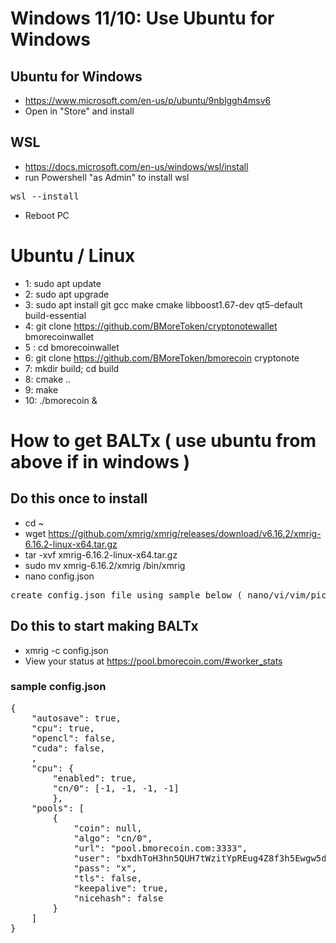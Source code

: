 # Windows 11/10: Use Ubuntu for Windows
## Ubuntu for Windows
* https://www.microsoft.com/en-us/p/ubuntu/9nblggh4msv6
* Open in "Store" and install
## WSL
* https://docs.microsoft.com/en-us/windows/wsl/install
* run Powershell "as Admin" to install wsl
<pre>
wsl --install
</pre>
* Reboot PC


# Ubuntu / Linux
* 1: sudo apt update
* 2: sudo apt upgrade
* 3: sudo apt install git gcc make cmake libboost1.67-dev qt5-default build-essential
* 4: git clone https://github.com/BMoreToken/cryptonotewallet bmorecoinwallet
* 5 : cd bmorecoinwallet
* 6: git clone https://github.com/BMoreToken/bmorecoin cryptonote
* 7: mkdir build; cd build
* 8: cmake ..
* 9: make
* 10: ./bmorecoin &

# How to get BALTx ( use ubuntu from above if in windows )
## Do this once to install
* cd ~
* wget https://github.com/xmrig/xmrig/releases/download/v6.16.2/xmrig-6.16.2-linux-x64.tar.gz
* tar -xvf xmrig-6.16.2-linux-x64.tar.gz
* sudo mv xmrig-6.16.2/xmrig /bin/xmrig
* nano config.json
<pre>create config.json file using sample below ( nano/vi/vim/pico ) using your new wallet address</pre>
## Do this to start making BALTx
* xmrig -c config.json 
* View your status at https://pool.bmorecoin.com/#worker_stats
### sample config.json
<pre>
{
    "autosave": true,
    "cpu": true,
    "opencl": false,
    "cuda": false,
    ,
    "cpu": {
        "enabled": true,
        "cn/0": [-1, -1, -1, -1]
        },
    "pools": [
        {
            "coin": null,
            "algo": "cn/0",
            "url": "pool.bmorecoin.com:3333",
            "user": "bxdhToH3hn5QUH7tWzitYpREug4Z8f3h5Ewgw5ddzozAANYCtkJmRdXB6Z9wouqkhfe5QTa1nEcvoBasBhgWb41B2Bj4DdSuj",
            "pass": "x",
            "tls": false,
            "keepalive": true,
            "nicehash": false
        }
    ]
}
</pre>


